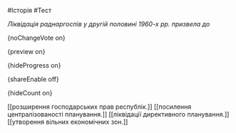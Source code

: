 #Історія #Тест

*Ліквідація раднаргоспів у другій половині 1960-х рр. призвела до*

{noChangeVote on}

{preview on}

{hideProgress on}

{shareEnable off}

{hideCount on}

[[розширення господарських прав республік.]]
[[посилення централізованості планування.]]
[[ліквідації директивного планування.]]
[[утворення вільних економічних зон.]]
